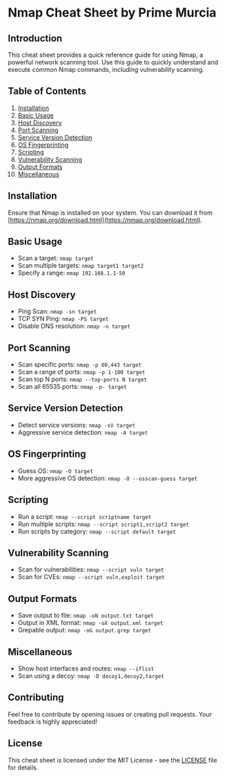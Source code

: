 # Nmap Cheat Sheet by Prime Murcia

## Introduction

This cheat sheet provides a quick reference guide for using Nmap, a powerful network scanning tool. Use this guide to quickly understand and execute common Nmap commands, including vulnerability scanning.

## Table of Contents

1. [Installation](#installation)
2. [Basic Usage](#basic-usage)
3. [Host Discovery](#host-discovery)
4. [Port Scanning](#port-scanning)
5. [Service Version Detection](#service-version-detection)
6. [OS Fingerprinting](#os-fingerprinting)
7. [Scripting](#scripting)
8. [Vulnerability Scanning](#vulnerability-scanning)
9. [Output Formats](#output-formats)
10. [Miscellaneous](#miscellaneous)

## Installation

Ensure that Nmap is installed on your system. You can download it from [https://nmap.org/download.html](https://nmap.org/download.html).

## Basic Usage

- Scan a target: `nmap target`
- Scan multiple targets: `nmap target1 target2`
- Specify a range: `nmap 192.168.1.1-50`

## Host Discovery

- Ping Scan: `nmap -sn target`
- TCP SYN Ping: `nmap -PS target`
- Disable DNS resolution: `nmap -n target`

## Port Scanning

- Scan specific ports: `nmap -p 80,443 target`
- Scan a range of ports: `nmap -p 1-100 target`
- Scan top N ports: `nmap --top-ports N target`
- Scan all 65535 ports: `nmap -p- target`

## Service Version Detection

- Detect service versions: `nmap -sV target`
- Aggressive service detection: `nmap -A target`

## OS Fingerprinting

- Guess OS: `nmap -O target`
- More aggressive OS detection: `nmap -O --osscan-guess target`

## Scripting

- Run a script: `nmap --script scriptname target`
- Run multiple scripts: `nmap --script script1,script2 target`
- Run scripts by category: `nmap --script default target`

## Vulnerability Scanning

- Scan for vulnerabilities: `nmap --script vuln target`
- Scan for CVEs: `nmap --script vuln,exploit target`

## Output Formats

- Save output to file: `nmap -oN output.txt target`
- Output in XML format: `nmap -oX output.xml target`
- Grepable output: `nmap -oG output.grep target`

## Miscellaneous

- Show host interfaces and routes: `nmap --iflist`
- Scan using a decoy: `nmap -D decoy1,decoy2,target`

## Contributing

Feel free to contribute by opening issues or creating pull requests. Your feedback is highly appreciated!

## License

This cheat sheet is licensed under the MIT License - see the [LICENSE](LICENSE) file for details.
